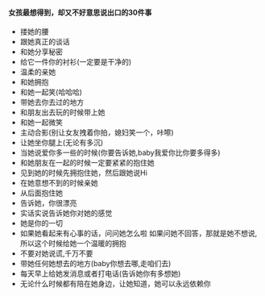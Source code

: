 #### 女孩最想得到，却又不好意思说出口的30件事
- 搂她的腰
- 跟她真正的谈话
- 和她分享秘密
- 给它一件你的衬衫(一定要是干净的)
- 温柔的亲她
- 和她拥抱
- 和她一起笑(哈哈哈)
- 带她去你去过的地方
- 和朋友出去玩的时候带上她
- 和她一起微笑
- 主动合影(别让女友拽着你拍，媳妇笑一个，咔嚓)
- 让她坐你腿上(无论有多沉)
- 当她说爱你多一些的时候(你要告诉她,baby我爱你比你要多得多)
- 和她朋友在一起的时候一定要紧紧的抱住她
- 见到她的时候先拥抱住她，然后跟她说Hi
- 在她意想不到的时候亲她
- 从后面抱住她
- 告诉她，你很漂亮
- 实话实说告诉她你对她的感觉
- 她是你的一切
- 如果她看起来有心事的话，问问她怎么啦
如果问她不回答，那就是她不想说,所以这个时候给她一个温暖的拥抱
- 不要对她说谎,千万不要
- 带她任何她想去的地方(baby你想去哪,走咱们去)
- 每天早上给她发消息或者打电话(告诉她你有多想她)
- 无论什么时候都有陪在她身边，让她知道，她可以永远依赖你

####
